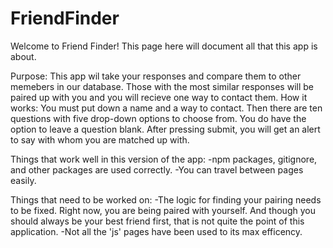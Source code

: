 # FriendFinder
Welcome to Friend Finder! This page here will document all that this app is about. 

Purpose: This app wil take your responses and compare them to other memebers in our database. Those with the most similar responses will be paired up with you and you will recieve one way to contact them. 
How it works: You must put down a name and a way to contact. Then there are ten questions with five drop-down options to choose from. You do have the option to leave a question blank. After pressing submit, you will get an alert to say with whom you are matched up with. 

Things that work well in this version of the app: 
-npm packages, gitignore, and other packages are used correctly. 
-You can travel between pages easily. 

Things that need to be worked on: 
-The logic for finding your pairing needs to be fixed. Right now, you are being paired with yourself. And though you should always be your best friend first, that is not quite the point of this application.
-Not all the 'js' pages have been used to its max efficency. 